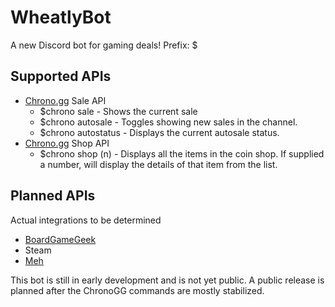 # WheatlyBot
A new Discord bot for gaming deals!
Prefix: $

## Supported APIs
+ [Chrono.gg](https://www.chrono.gg) Sale API
  + $chrono sale - Shows the current sale
  + $chrono autosale - Toggles showing new sales in the channel.
  + $chrono autostatus - Displays the current autosale status.
+ [Chrono.gg](https://www.chrono.gg) Shop API
  + $chrono shop (n) - Displays all the items in the coin shop. If supplied a number, will display the details of that item from the list.
  
## Planned APIs
Actual integrations to be determined
+ [BoardGameGeek](https://boardgamegeek.com)
+ Steam
+ [Meh](https://meh.com/)

This bot is still in early development and is not yet public. A public release is planned after the ChronoGG commands are mostly stabilized.
